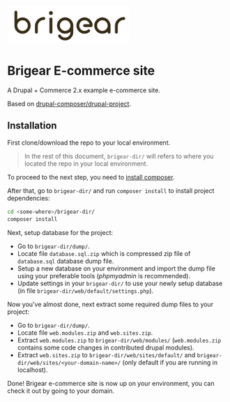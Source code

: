 <kbd><img src="logo.png" height="90px"/></kbd>

# Brigear E-commerce site

A Drupal + Commerce 2.x example e-commerce site.

Based on [drupal-composer/drupal-project](https://github.com/drupal-composer/drupal-project).

## Installation

First clone/download the repo to your local environment.

> In the rest of this document, `brigear-dir/` will refers to where you located the repo in your local environment.

To proceed to the next step, you need to [install composer](https://getcomposer.org/doc/00-intro.md#installation-linux-unix-osx).

After that, go to `brigear-dir/` and run `composer install` to install project dependencies:

```bash
cd <some-where>/brigear-dir/
composer install
```

Next, setup database for the project:

- Go to `brigear-dir/dump/`.
- Locate file `database.sql.zip` which is compressed zip file of `database.sql` database dump file.
- Setup a new database on your environment and import the dump file using your preferable tools (*phpmyadmin* is recommended).
- Update settings in your `brigear-dir/` to use your newly setup database (in file `brigear-dir/web/default/settings.php`).

Now you've almost done, next extract some required dump files to your project:

- Go to `brigear-dir/dump/`.
- Locate file `web.modules.zip` and `web.sites.zip`.
- Extract `web.modules.zip` to `brigear-dir/web/modules/` (`web.modules.zip` contains some code changes in contributed drupal modules).
- Extract `web.sites.zip` to `brigear-dir/web/sites/default/` and `brigear-dir/web/sites/<your-domain-name>/` (only default if you are running in localhost).

Done! Brigear e-commerce site is now up on your environment, you can check it out by going to your domain.
